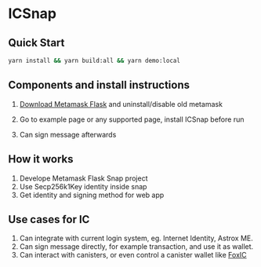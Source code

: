 # ICSnap


## Quick Start

```bash
yarn install && yarn build:all && yarn demo:local
```

## Components and install instructions

1. [Download Metamask Flask](https://metamask.io/flask/)
   and uninstall/disable old metamask

2. Go to example page or any supported page, install ICSnap before run

3. Can sign message afterwards


## How it works

1. Develope Metamask Flask Snap project
2. Use Secp256k1Key identity inside snap
3. Get identity and signing method for web app


## Use cases for IC
1. Can integrate with current login system, eg. Internet Identity, Astrox ME.
2. Can sign message directly, for example transaction, and use it as wallet.
3. Can interact with canisters, or even control a canister wallet like [FoxIC](https://github.com/AstroxNetwork/FoxIC)

